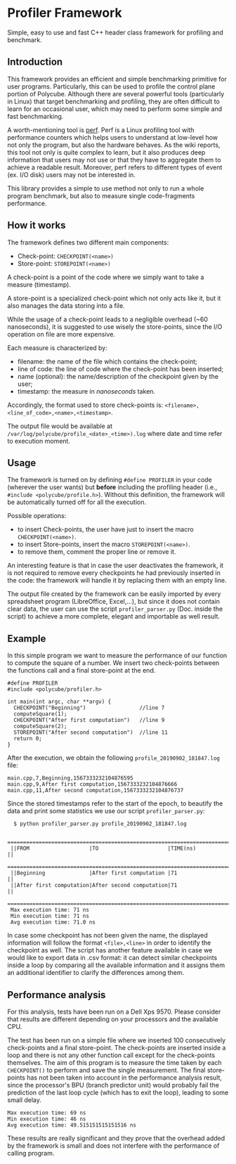 # Profiler Framework


Simple, easy to use and fast C++ header class framework for profiling and benchmark.

## Introduction


This framework provides an efficient and simple benchmarking primitive for user programs. Particularly, this can be used to profile the control plane portion of Polycube.
Although there are several powerful tools (particularly in Linux) that target benchmarking and profiling, they are often difficult to learn for an occasional user, which may need to perform some simple and fast benchmarking.

A worth-mentioning tool is  [perf](https://perf.wiki.kernel.org/index.php/Main_Page).
Perf is a Linux profiling tool with performance counters which helps users to understand at low-level how not only the program, but also the hardware behaves. As the wiki reports, this tool not only is quite complex to learn, but it also produces deep information that users may not use or that they have to aggregate them to achieve a readable result. Moreover, perf refers to different types of event (ex. I/O disk) users may not be interested in.

This library provides a simple to use method not only to run a whole program benchmark, but also to measure single code-fragments performance.


## How it works


The framework defines two different main components:

* Check-point: ``CHECKPOINT(<name>)``
* Store-point: ``STOREPOINT(<name>)``

A check-point is a point of the code where we simply want to take a measure (timestamp).

A store-point is a specialized check-point which not only acts like it, but it also manages the data storing into a file.

While the usage of a check-point leads to a negligible overhead (\~60 nanoseconds), it is suggested to use wisely the store-points, since the I/O operation on file are more expensive.

Each measure is characterized by:

- filename: the name of the file which contains the check-point;
- line of code: the line of code where the check-point has been inserted;
- name (optional): the name/description of the checkpoint given by the user;
- timestamp: the measure in *nanoseconds* taken.

Accordingly, the format used to store check-points is: `<filename>,<line_of_code>,<name>,<timestamp>`.

The output file would be available at ``/var/log/polycube/profile_<date>_<time>).log`` where date and time refer to execution moment.

## Usage


The framework is turned on by defining ``#define PROFILER`` in your code (wherever the user wants) but **before**  including the profiling header (i.e., `#include <polycube/profile.h>`). Without this definition, the framework will be automatically turned off for all the execution.

Possible operations:

* to insert Check-points, the user have just to insert the macro ``CHECKPOINT(<name>)``.
* to insert Store-points, insert the macro ``STOREPOINT(<name>)``.
* to remove them, comment the proper line or remove it.

An interesting feature is that in case the user deactivates the framework, it is not required to remove every checkpoints he had previously inserted in the code: the framework will handle it by replacing them with an empty line.

The output file created by the framework can be easily imported by every spreadsheet program (LibreOffice, Excel,...), but since it does not contain clear data, the user can use the script ``profiler_parser.py`` (Doc. inside the script) to achieve a more complete, elegant and importable as well result.

## Example


In this simple program we want to measure the performance of our function to compute the square of a number. We insert two check-points between the functions call and a final store-point at the end.

```
#define PROFILER
#include <polycube/profiler.h>
  
int main(int argc, char **argv) {
  CHECKPOINT("Beginning")                 //line 7
  computeSquare(1);
  CHECKPOINT("After first computation")   //line 9
  computeSquare(2);
  STOREPOINT("After second computation")  //line 11
  return 0;
}
```

After the execution, we obtain the following ``profile_20190902_181847.log`` file:

```
main.cpp,7,Beginning,1567333232104876595
main.cpp,9,After first computation,1567333232104876666
main.cpp,11,After second computation,1567333232104876737
```

Since the stored timestamps refer to the start of the epoch, to beautify the data and print some statistics we use our script ``profiler_parser.py``:


```
  $ python profiler_parser.py profile_20190902_181847.log

 ========================================================================
 ||FROM                   |TO                      |TIME(ns)           ||
 ========================================================================
 ||Beginning              |After first computation |71                 ||
 ||After first computation|After second computation|71                 ||
 ========================================================================
 Max execution time: 71 ns
 Min execution time: 71 ns
 Avg execution time: 71.0 ns
```

In case some checkpoint has not been given the name, the displayed information will follow the format
``<file>,<line>`` in order to identify the checkpoint as well. The script has another feature available in case we
would like to export data in .csv format: it can detect similar checkpoints inside a loop by comparing all the
available information and it assigns them an additional identifier to clarify the differences among them.

## Performance analysis


For this analysis, tests have been run on a Dell Xps 9570. Please consider that results are different depending on your processors and the available CPU.

The test has been run on a simple file where we inserted 100 consecutively check-points and a final store-point. The check-points are inserted inside a loop and there is not any other function call except for the check-points themselves. The aim of this program is to measure the time taken by each `CHECKPOINT()` to perform and save the single measurement. The final store-points has not been taken into account in the performance analysis result, since the processor's BPU (branch predictor unit) would probably fail the prediction of the last loop cycle (which has to exit the loop), leading to some small delay.

```
Max execution time: 69 ns
Min execution time: 46 ns
Avg execution time: 49.515151515151516 ns
```

These results are really significant and they prove that the overhead added by the framework is small and does not interfere with the performance of calling program.
